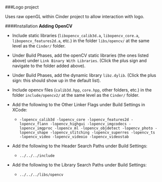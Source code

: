 ###Logo project

Uses raw openGL within Cinder project to allow interaction with logo.

####Installation
**Adding OpenCV**
* Include static libraries (```libopencv_calib3d.a```, ```libopencv_core.a```, ```libopencv_features2d.a```, etc.) in the folder ```libs/opencv/``` at the same level as the ```Cinder/``` folder.

* Under Build Phases, add the openCV static libraries (the ones listed above) under ```Link Binary With Libraries```. (Click the plus sign and navigate to the folder added above).

* Under Build Phases, add the dynamic library ```libz.dylib```. (Click the plus sign: this should show up in the default list).

* Include opencv files (```calib3d.hpp```, ```core.hpp```, other folders, etc.) in the folder ```include/opencv2/``` at the same level as the ```Cinder/``` folder.

* Add the following to the Other Linker Flags under Build Settings in XCode:
	* ```-lopencv_calib3d -lopencv_core -lopencv_features2d -lopencv_flann -lopencv_highgui -lopencv_imgcodecs -lopencv_imgproc -lopencv_ml -lopencv_objdetect -lopencv_photo -lopencv_shape -lopencv_stitching -lopencv_superres -lopencv_ts -lopencv_video -lopencv_videoio -lopencv_videostab```

* Add the following to the Header Search Paths under Build Settings:
	* ```../../../include```

* Add the following to the Library Search Paths under Build Settings:
	* ```../../../libs/opencv```

